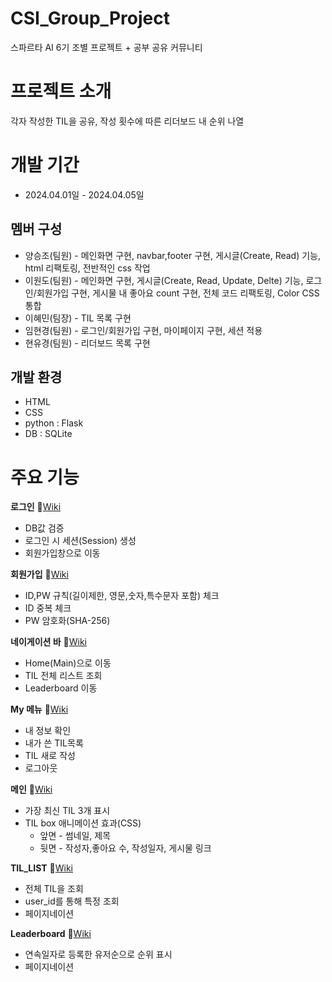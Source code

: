 # CSI_Group_Project
스파르타 AI 6기 조별 프로젝트 + 공부 공유 커뮤니티
# 프로젝트 소개
각자 작성한 TIL을 공유, 작성 횟수에 따른 리더보드 내 순위 나열
# 개발 기간
* 2024.04.01일 - 2024.04.05일
## 멤버 구성
* 양승조(팀원) - 메인화면 구현, navbar,footer 구현, 게시글(Create, Read) 기능, html 리팩토링, 전반적인 css 작업
* 이원도(팀원) - 메인화면 구현, 게시글(Create, Read, Update, Delte) 기능, 로그인/회원가입 구현, 게시물 내 좋아요 count 구현, 전체 코드 리팩토링, Color CSS 통합
* 이혜민(팀장) - TIL 목록 구현
* 임현경(팀원) - 로그인/회원가입 구현, 마이페이지 구현, 세션 적용
* 현유경(팀원) - 리더보드 목록 구현
## 개발 환경
* HTML
* CSS
* python : Flask
* DB : SQLite

# 주요 기능
**로그인**  📎[Wiki](https://github.com/luna-negra/csi_group_project/wiki/%EC%A3%BC%EC%9A%94-%EA%B8%B0%EB%8A%A5-%EC%86%8C%EA%B0%9C(Login))
  * DB값 검증
  * 로그인 시 세션(Session) 생성
  * 회원가입창으로 이동

**회원가입**  📎[Wiki](https://github.com/luna-negra/csi_group_project/wiki/%EC%A3%BC%EC%9A%94-%EA%B8%B0%EB%8A%A5-%EC%86%8C%EA%B0%9C(Register))
  * ID,PW 규칙(길이제한, 영문,숫자,특수문자 포함) 체크
  * ID 중복 체크
  * PW 암호화(SHA-256)

**네이게이션 바**  📎[Wiki](https://github.com/luna-negra/csi_group_project/wiki/%EC%A3%BC%EC%9A%94-%EA%B8%B0%EB%8A%A5-%EC%86%8C%EA%B0%9C(Nav-bar))
  * Home(Main)으로 이동
  * TIL 전체 리스트 조회
  * Leaderboard 이동

**My 메뉴**  📎[Wiki](https://github.com/luna-negra/csi_group_project/wiki/%EC%A3%BC%EC%9A%94-%EA%B8%B0%EB%8A%A5-%EC%86%8C%EA%B0%9C(Nav-bar)#%EF%B8%8Fmy-%EB%A9%94%EB%89%B4)
  * 내 정보 확인
  * 내가 쓴 TIL목록
  * TIL 새로 작성
  * 로그아웃
  
**메인**  📎[Wiki](https://github.com/luna-negra/csi_group_project/wiki/Main-%ED%99%94%EB%A9%B4-%EA%B5%AC%EC%84%B1)
  * 가장 최신 TIL 3개 표시
  * TIL box 애니메이션 효과(CSS)
    * 앞면 - 썸네일, 제목
    * 뒷면 - 작성자,좋아요 수, 작성일자, 게시물 링크

**TIL_LIST**  📎[Wiki](https://github.com/luna-negra/csi_group_project/wiki/%EC%A3%BC%EC%9A%94-%EA%B8%B0%EB%8A%A5-%EC%86%8C%EA%B0%9C(TIL_LIST))
  * 전체 TIL을 조회
  * user_id를 통해 특정 조회
  * 페이지네이션 

**Leaderboard**  📎[Wiki](https://github.com/luna-negra/csi_group_project/wiki/%EC%A3%BC%EC%9A%94-%EA%B8%B0%EB%8A%A5-%EC%86%8C%EA%B0%9C(Leaderboard))
  * 연속일자로 등록한 유저순으로 순위 표시
  * 페이지네이션
